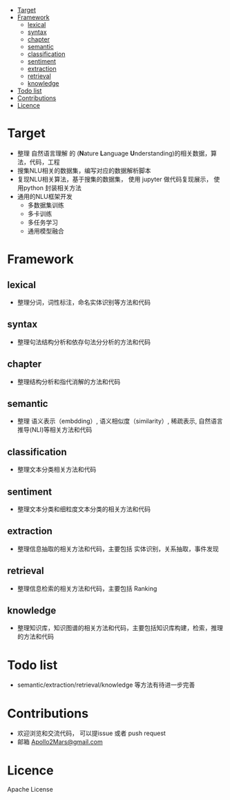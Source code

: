 <!-- TOC -->

- [Target](#target)
- [Framework](#framework)
  - [lexical](#lexical)
  - [syntax](#syntax)
  - [chapter](#chapter)
  - [semantic](#semantic)
  - [classification](#classification)
  - [sentiment](#sentiment)
  - [extraction](#extraction)
  - [retrieval](#retrieval)
  - [knowledge](#knowledge)
- [Todo list](#todo-list)
- [Contributions](#contributions)
- [Licence](#licence)

<!-- /TOC -->



# Target

+ 整理 自然语言理解 的 (**N**ature **L**anguage **U**nderstanding)的相关数据，算法，代码，工程
+ 搜集NLU相关的数据集，编写对应的数据解析脚本
+ 复现NLU相关算法，基于搜集的数据集， 使用 jupyter 做代码复现展示， 使用python 封装相关方法 
+ 通用的NLU框架开发
    + 多数据集训练
    + 多卡训练
    + 多任务学习
    + 通用模型融合
    
# Framework
## lexical
+ 整理分词，词性标注，命名实体识别等方法和代码
## syntax
+ 整理句法结构分析和依存句法分分析的方法和代码
## chapter
+ 整理结构分析和指代消解的方法和代码

## semantic
+ 整理 语义表示（embdding）, 语义相似度（similarity）, 稀疏表示, 自然语言推导(NLI)等相关方法和代码

## classification
+ 整理文本分类相关方法和代码

## sentiment 
+ 整理文本分类和细粒度文本分类的相关方法和代码

## extraction
+ 整理信息抽取的相关方法和代码，主要包括 实体识别，关系抽取，事件发现

## retrieval
+ 整理信息检索的相关方法和代码，主要包括 Ranking 

## knowledge
+ 整理知识库，知识图谱的相关方法和代码，主要包括知识库构建，检索，推理的方法和代码

# Todo list
+ semantic/extraction/retrieval/knowledge 等方法有待进一步完善

# Contributions

+ 欢迎浏览和交流代码， 可以提issue 或者 push request
+ 邮箱 Apollo2Mars@gmail.com

# Licence

Apache License
